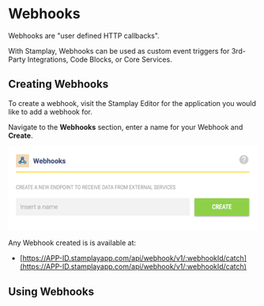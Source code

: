 # Webhooks
Webhooks are "user defined HTTP callbacks".

With Stamplay, Webhooks can be used as custom event triggers for 3rd-Party Integrations, Code Blocks, or Core Services.

## Creating Webhooks

To create a webhook, visit the Stamplay Editor for the application you would like to add a webhook for.

Navigate to the **Webhooks** section, enter a name for your Webhook and **Create**.

![Create A Webhook](/images/webhook_create.png)

Any Webhook created is is available at:

* [https://APP-ID.stamplayapp.com/api/webhook/v1/:webhookId/catch](https://APP-ID.stamplayapp.com/api/webhook/v1/:webhookId/catch)

## Using Webhooks